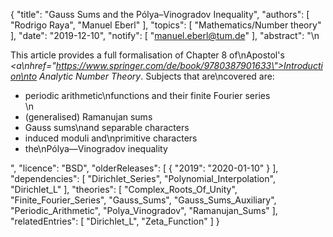 {
    "title": "Gauss Sums and the Pólya–Vinogradov Inequality",
    "authors": [
        "Rodrigo Raya",
        "Manuel Eberl"
    ],
    "topics": [
        "Mathematics/Number theory"
    ],
    "date": "2019-12-10",
    "notify": [
        "manuel.eberl@tum.de"
    ],
    "abstract": "\n<p>This article provides a full formalisation of Chapter 8 of\nApostol's <em><a\nhref=\"https://www.springer.com/de/book/9780387901633\">Introduction\nto Analytic Number Theory</a></em>. Subjects that are\ncovered are:</p> <ul> <li>periodic arithmetic\nfunctions and their finite Fourier series</li>\n<li>(generalised) Ramanujan sums</li> <li>Gauss sums\nand separable characters</li> <li>induced moduli and\nprimitive characters</li> <li>the\nPólya&mdash;Vinogradov inequality</li> </ul>",
    "licence": "BSD",
    "olderReleases": [
        {
            "2019": "2020-01-10"
        }
    ],
    "dependencies": [
        "Dirichlet_Series",
        "Polynomial_Interpolation",
        "Dirichlet_L"
    ],
    "theories": [
        "Complex_Roots_Of_Unity",
        "Finite_Fourier_Series",
        "Gauss_Sums",
        "Gauss_Sums_Auxiliary",
        "Periodic_Arithmetic",
        "Polya_Vinogradov",
        "Ramanujan_Sums"
    ],
    "relatedEntries": [
        "Dirichlet_L",
        "Zeta_Function"
    ]
}